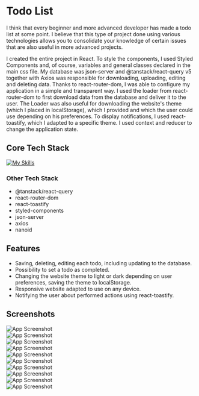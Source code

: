 # Todo List

I think that every beginner and more advanced developer has made a todo list at some point. I believe that this type of project done using various technologies allows you to consolidate your knowledge of certain issues that are also useful in more advanced projects.

I created the entire project in React. To style the components, I used Styled Components and, of course, variables and general classes declared in the main css file. My database was json-server and @tanstack/react-query v5 together with Axios was responsible for downloading, uploading, editing and deleting data. Thanks to react-router-dom, I was able to configure my application in a simple and transparent way. I used the loader from react-router-dom to first download data from the database and deliver it to the user. The Loader was also useful for downloading the website's theme (which I placed in localStorage), which I provided and which the user could use depending on his preferences. To display notifications, I used react-toastify, which I adapted to a specific theme. I used context and reducer to change the application state.

## Core Tech Stack

[![My Skills](https://skillicons.dev/icons?i=js,react,html,css)](https://skillicons.dev)

### Other Tech Stack

- @tanstack/react-query
- react-router-dom
- react-toastify
- styled-components
- json-server
- axios
- nanoid

## Features

- Saving, deleting, editing each todo, including updating to the database.
- Possibility to set a todo as completed.
- Changing the website theme to light or dark depending on user preferences, saving the theme to localStorage.
- Responsive website adapted to use on any device.
- Notifying the user about performed actions using react-toastify.

## Screenshots

![App Screenshot](https://i.imgur.com/bYs0pG3.png)
<br>
![App Screenshot](https://i.imgur.com/q4j6Chw.png)
<br>
![App Screenshot](https://i.imgur.com/EZXZXki.png)
<br>
![App Screenshot](https://i.imgur.com/uZNPnqF.png)
<br>
![App Screenshot](https://i.imgur.com/jA9foNS.png)
<br>
![App Screenshot](https://i.imgur.com/gFzfLaD.png)
<br>
![App Screenshot](https://i.imgur.com/8QgocCS.png)
<br>
![App Screenshot](https://i.imgur.com/UVzytIg.png)
<br>
![App Screenshot](https://i.imgur.com/EaQ0xdg.png)
<br>
![App Screenshot](https://i.imgur.com/4vCTNMY.png)
<br>
